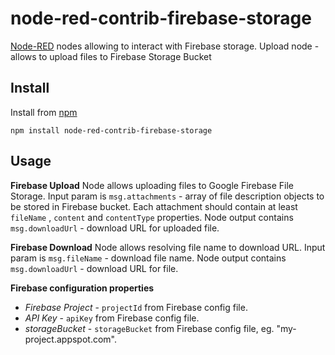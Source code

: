 node-red-contrib-firebase-storage
========================
[Node-RED](http://nodered.org) nodes allowing to interact with Firebase storage.
Upload node - allows to upload files to Firebase Storage Bucket

Install
-------
Install from [npm](http://npmjs.org)
```
npm install node-red-contrib-firebase-storage
```

Usage
-----
**Firebase Upload**
Node allows uploading files to Google Firebase File Storage.
Input param is `msg.attachments` - array of file description objects to be stored in Firebase bucket.
Each attachment should contain at least ```fileName``` , ```content``` and ```contentType``` properties.
Node output contains `msg.downloadUrl` - download URL for uploaded file.

**Firebase Download**
Node allows resolving file name to download URL.
Input param is `msg.fileName` - download file name. Node output contains `msg.downloadUrl` - download URL for file.

**Firebase configuration properties**

- *Firebase Project* - ```projectId``` from Firebase config file.
- *API Key* - ```apiKey``` from Firebase config file.
- *storageBucket* - ```storageBucket``` from Firebase config file, eg. "my-project.appspot.com".
